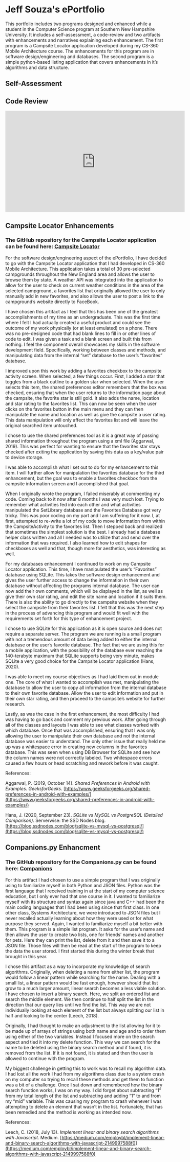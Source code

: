 # Jeff Souza's ePortfolio

This portfolio includes two programs designed and enhanced while a student in the Computer Science program at Southern New Hampshire University.  It includes a self-assessment, a code-review and two artifacts with enhancements and narratives explaining each enhancement.  The first program is a Campsite Locator application developed during my CS-360 Mobile Architecture course.  The enhancements for this program are in software design/engineering and databases.  The second program is a simple python-based listing application that covers enhancements in it’s algorithms and data structure.

## Self-Assessment

## Code Review

<iframe width="560" height="315" src="https://www.youtube.com/embed/aqCf2m3RZMs" frameborder="0" allow="accelerometer; autoplay; clipboard-write; encrypted-media; gyroscope; picture-in-picture" allowfullscreen></iframe>

## Campsite Locator Enhancements

### The GitHub repository for the Campsite Locator application can be found here: [Campsite Locator](https://github.com/listen2speak/CampsiteLocator)

For the software design/engineering aspect of the ePortfolio, I have decided to go with the Campsite Locator application that I had developed in CS-360 Mobile Architecture.  This application takes a total of 30 pre-selected campgrounds throughout the New England area and allows the user to browse them by state.  A weather API was integrated into the application to allow for the user to check on current weather conditions in the area of the selected campground, a favorites list that originally allowed the user to only manually add in new favorites, and also allows the user to post a link to the campground’s website directly to FaceBook.  

I have chosen this artifact as I feel that this has been one of the greatest accomplishments of my time as an undergraduate.  This was the first time where I felt I had actually created a useful product and could see the outcome of my work physically (or at least emulated) on a phone.  There was no pre-designed code that had blank lines to fill in or other lines of code to edit.  I was given a task and a blank screen and built this from nothing.  I feel the component overall showcases my skills in the software development field.  Specifically, working between classes and methods, and manipulating data from the internal “set” database to the user’s “favorites” database.  

I improved upon this work by adding a favorites checkbox to the campsite activity screen.  When selected, a few things occur.  First, I added a star that toggles from a black outline to a golden star when selected.  When the user selects this item, the shared preferences editor remembers that the box was checked, ensuring that when the user returns to the information page about the campsite, the favorite star is still gold.  It also adds the name, location and star rating to the favorites list.  This can now be seen when the user clicks on the favorites button in the main menu and they can then manipulate the name and location as well as give the campsite a user rating.  This data manipulation will only affect the favorites list and will leave the original searched item untouched.  

I chose to use the shared preferences tool as it is a great way of passing shared information throughout the program using a xml file (Aggarwal, 2019).  This was perfect for wanting to ensure that the favorites star stays checked after exiting the application by saving this data as a key/value pair to device storage.  

I was able to accomplish what I set out to do for my enhancement to this item.  I will further allow for manipulation the favorites database for the third enhancement, but the goal was to enable a favorites checkbox from the campsite information screen and I accomplished that goal.  

When I originally wrote the program, I failed miserably at commenting my code.  Coming back to it now after 8 months I was very much lost.  Trying to remember what activities fed into each other and what activities manipulated the SetLibrary database and the Favorites Database got very tricky.  This was poor coding on my part and I am suffering for it now.  I, at first, attempted to re-write a lot of my code to move information from within the CampsiteActivity to the favorites list.  Then I stepped back and realized that sometimes the simplest solution is the best.  I already had a database helper class written and all I needed was to utilize that and send over the information that was required.  I also learned how to edit shapes for checkboxes as well and that, though more for aesthetics, was interesting as well.

For my databases enhancement I continued to work on my Campsite Locator application. This time, I have manipulated the user’s “Favorites” database using SQLite.  This takes the software design enhancement and gives the user further access to change the information in their own database without affecting the programs internal database.  The user can now add their own comments, which will be displayed in the list, as well as give their own star rating, and edit the site name and location if it suits them.  There is also the ability to go directly to the campsite website when they select the campsite from their favorites list.  I felt that this was the next step in the process of advancing this program and would fit well with the requirements set forth for this type of enhancement project.
	
I chose to use SQLite for this application as it is open source and does not require a separate server.  The program we are running is a small program with not a tremendous amount of data being added to either the internal database or the user’s favorite database.   The fact that we are using this for a mobile application, with the possibility of the database ever reaching the 140-terabyte maximum that SQLite supports being very minute, makes SQLite a very good choice for the Campsite Locator application (Hans, 2020).  

I was able to meet my course objectives as I had laid them out in module one.  The core of what I wanted to accomplish was met, manipulating the database to allow the user to copy all information from the internal database to their own favorite database.  Allow the user to edit information and put in their own star rating, and then proceed to the campsite’s website for further research.  

Lastly, as was the case in the first enhancement, the most difficulty I had was having to go back and comment my previous work.  After going through all of the classes and layouts I was able to see what classes worked with which database.  Once that was accomplished, ensuring that I was only allowing the user to manipulate their own database and not the internal database was easier to understand.  The only other issue that really held me up was a whitespace error in creating new columns in the favorites database.  This was seen when using DB Browser for SQLite and see how the column names were not correctly labeled.  Two whitespace errors caused a few hours or head scratching and rework before it was caught. 

References:

Aggarwal, P. (2019, October 14). *Shared Preferences in Android with Examples. GeeksforGeeks*. [https://www.geeksforgeeks.org/shared-preferences-in-android-with-examples/](https://www.geeksforgeeks.org/shared-preferences-in-android-with-examples/)

Hans, J. (2020, September 23). *SQLite vs MySQL vs PostgreSQL (Detailed Comparison)*. Serverwise: the SSD Nodes blog. [https://blog.ssdnodes.com/blog/sqlite-vs-mysql-vs-postgresql/](https://blog.ssdnodes.com/blog/sqlite-vs-mysql-vs-postgresql/)

## Companions.py Enhancment

### The GitHub repository for the Companions.py can be found here: [Companions](https://github.com/listen2speak/Companions)

For this artifact I had chosen to use a simple program that I was originally using to familiarize myself in both Python and JSON files.  Python was the first language that I received training in at the start of my computer science education, but I only ever had that one course in it.  I wanted to familiarize myself with its structure and syntax again since java and C++ had been the main coding languages that I had been using since that first class.  In one other class, Systems Architecture, we were introduced to JSON files but I never recalled actually learning about how they were used or for what purpose they served.  Again, I wanted to familiarize myself a bit better with them.  This program is a simple list program.  It asks for the user’s name and then allows the user to create two lists, one for friends’ names and another for pets.  Here they can print the list, delete from it and then save it to a JSON file.  Those files will then be read at the start of the program to keep the data the user stored.  I first started this during the winter break that brought in this year.  
	
I chose this artifact as a way to incorporate my knowledge of search algorithms.  Originally, when deleting a name from either list, the program would follow a linear pattern while searching for the name. Dealing with a small list, a linear pattern would be fast enough, however should that list grow to a much larger amount, linear search becomes a less viable solution.  I have chosen to insert a binary search.  Here, we split an ordered list and search the middle element.  We then continue to half split the list in the direction that our query lies until we find the list.  This way we are not individually looking at each element of the list but always splitting our list in half and looking to the center (Leech, 2018).

Originally, I had thought to make an adjustment to the list allowing for it to be made up of arrays of strings using both name and age and to order them using either of the two variables.  Instead I focused more on the search aspect and tied it into my delete function.  This way we can search for the name to be deleted using the binary search method and if found, it is removed from the list.  If it is not found, it is stated and then the user is allowed to continue with the program.  

My biggest challenge in getting this to work was to recall my algorithm data.  I had lost all the work I had from my algorithms class due to a system crash on my computer so trying to recall these methods and get them to function was a bit of a challenge.  Once I sat down and remembered how the binary search function works, I was on my way.  I did forget about subtracting “1” from my total length of the list and subtracting and adding “1” to and from my “mid” variable.  This was causing my program to crash whenever I was attempting to delete an element that wasn’t in the list.  Fortunately, that has been remedied and the method is working as intended now.  

References:

Leech, C. (2018, July 13). *Implement linear and binary search algorithms with Javascript*. Medium. [https://medium.com/employbl/implement-linear-and-binary-search-algorithms-with-javascript-2149997588f0](https://medium.com/employbl/implement-linear-and-binary-search-algorithms-with-javascript-2149997588f0)
